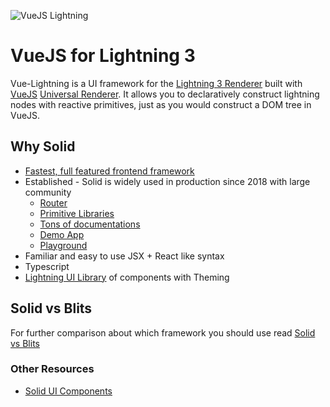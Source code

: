 <p>
  <img src="https://assets.vuejs.org/banner?project=Library&type=solid-lightning" alt="VueJS Lightning" />
</p>

# VueJS for Lightning 3

Vue-Lightning is a UI framework for the [Lightning 3 Renderer](https://github.com/lightning-js/renderer) built with [VueJS](https://www.vuejs.org/) [Universal Renderer](https://vuejs.org/v2/guide/). It allows you to declaratively construct lightning nodes with reactive primitives, just as you would construct a DOM tree in VueJS.

## Why Solid

- [Fastest, full featured frontend framework](https://dev.to/ryansolid/introducing-the-solidjs-ui-library-4mck)
- Established - Solid is widely used in production since 2018 with large community
  - [Router](https://github.com/solidjs/solid-router)
  - [Primitive Libraries](https://github.com/solidjs-community/solid-primitives)
  - [Tons of documentations](https://docs.vuejs.org/)
  - [Demo App](https://lightning-tv.github.io/solid-demo-app/#/)
  - [Playground](https://playground.vuejs.org/)
- Familiar and easy to use JSX + React like syntax
- Typescript
- [Lightning UI Library](https://github.com/lightning-js/ui-components) of components with Theming

## Solid vs Blits

For further comparison about which framework you should use read [Solid vs Blits](/intro/solidvsblits.md)

### Other Resources

- [Solid UI Components](https://github.com/lightning-js/ui-components)
